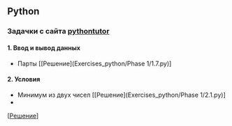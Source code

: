 ## Python
### Задачки с сайта [pythontutor](http://pythontutor.ru)
#### 1. Ввод и вывод данных 
- Парты [[Решение](Exercises_python/Phase 1/1.7.py)]

#### 2. Условия
- Минимум из двух чисел
[[Решение](Exercises_python/Phase 1/2.1.py)]
- 
[[Решение]()]
